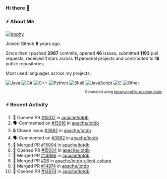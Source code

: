 ### Hi there 👋

### :zap: About Me

[![trophy](https://github-profile-trophy.vercel.app/?username=HTHou&theme=onedark)](https://github.com/ryo-ma/github-profile-trophy)
   
Joined Github **8** years ago.

Since then I pushed **2987** commits, opened **46** issues, submitted **1193** pull requests, received **1** stars across **11** personal projects and contributed to **18** public repositories.

Most used languages across my projects:

![Java](https://img.shields.io/static/v1?style=flat-square&label=%E2%A0%80&color=555&labelColor=%23b07219&message=Java%EF%B8%B189.3%25)
![C#](https://img.shields.io/static/v1?style=flat-square&label=%E2%A0%80&color=555&labelColor=%23178600&message=C%23%EF%B8%B13.9%25)
![C++](https://img.shields.io/static/v1?style=flat-square&label=%E2%A0%80&color=555&labelColor=%23f34b7d&message=C%2B%2B%EF%B8%B12.7%25)
![Python](https://img.shields.io/static/v1?style=flat-square&label=%E2%A0%80&color=555&labelColor=%233572A5&message=Python%EF%B8%B10.7%25)
![Shell](https://img.shields.io/static/v1?style=flat-square&label=%E2%A0%80&color=555&labelColor=%2389e051&message=Shell%EF%B8%B10.7%25)
![JavaScript](https://img.shields.io/static/v1?style=flat-square&label=%E2%A0%80&color=555&labelColor=%23f1e05a&message=JavaScript%EF%B8%B10.5%25)
![C](https://img.shields.io/static/v1?style=flat-square&label=%E2%A0%80&color=555&labelColor=%23555555&message=C%EF%B8%B10.4%25)
![Other](https://img.shields.io/static/v1?style=flat-square&label=%E2%A0%80&color=555&labelColor=%23ededed&message=Other%EF%B8%B11.4%25)

<p align="right"><sub>Generated using <a href="https://github.com/marketplace/actions/profile-readme-stats">teoxoy/profile-readme-stats</a></sub></p>


<!--![](https://github.com/HTHou/HTHou/blob/output/github-contribution-grid-snake.svg)-->

<!--![Haonan Hou's github stats](https://github-readme-stats.vercel.app/api?username=HTHou&count_private=true&show_icons=true&theme=onedark)-->

<!--![Haonan Hou's wakatime stats](https://github-readme-stats.vercel.app/api/wakatime?username=HTHou&layout=compact&theme=onedark)-->

<!--![Top Langs](https://github-readme-stats.vercel.app/api/top-langs/?username=HTHou&theme=onedark&layout=compact)-->

### :zap: Recent Activity
<!--START_SECTION:activity-->
1. 💪 Opened PR [#15017](https://github.com/apache/iotdb/pull/15017) in [apache/iotdb](https://github.com/apache/iotdb)
2. 🗣 Commented on [#15016](https://github.com/apache/iotdb/issues/15016#issuecomment-2699683669) in [apache/iotdb](https://github.com/apache/iotdb)
3. 🔒 Closed issue [#3862](https://github.com/apache/iotdb/issues/3862) in [apache/iotdb](https://github.com/apache/iotdb)
4. 🗣 Commented on [#3862](https://github.com/apache/iotdb/issues/3862#issuecomment-2699582066) in [apache/iotdb](https://github.com/apache/iotdb)
5. 🎉 Merged PR [#15004](https://github.com/apache/iotdb/pull/15004) in [apache/iotdb](https://github.com/apache/iotdb)
6. 💪 Opened PR [#15004](https://github.com/apache/iotdb/pull/15004) in [apache/iotdb](https://github.com/apache/iotdb)
7. 🎉 Merged PR [#14986](https://github.com/apache/iotdb/pull/14986) in [apache/iotdb](https://github.com/apache/iotdb)
8. 🎉 Merged PR [#26](https://github.com/apache/iotdb-client-csharp/pull/26) in [apache/iotdb-client-csharp](https://github.com/apache/iotdb-client-csharp)
9. 🎉 Merged PR [#14974](https://github.com/apache/iotdb/pull/14974) in [apache/iotdb](https://github.com/apache/iotdb)
10. 💪 Opened PR [#14974](https://github.com/apache/iotdb/pull/14974) in [apache/iotdb](https://github.com/apache/iotdb)
<!--END_SECTION:activity-->

<!--
**HTHou/HTHou** is a ✨ _special_ ✨ repository because its `README.md` (this file) appears on your GitHub profile.

Here are some ideas to get you started:

- 🔭 I’m currently working on ...
- 🌱 I’m currently learning ...
- 👯 I’m looking to collaborate on ...
- 🤔 I’m looking for help with ...
- 💬 Ask me about ...
- 📫 How to reach me: ...
- 😄 Pronouns: ...
- ⚡ Fun fact: ...
-->
